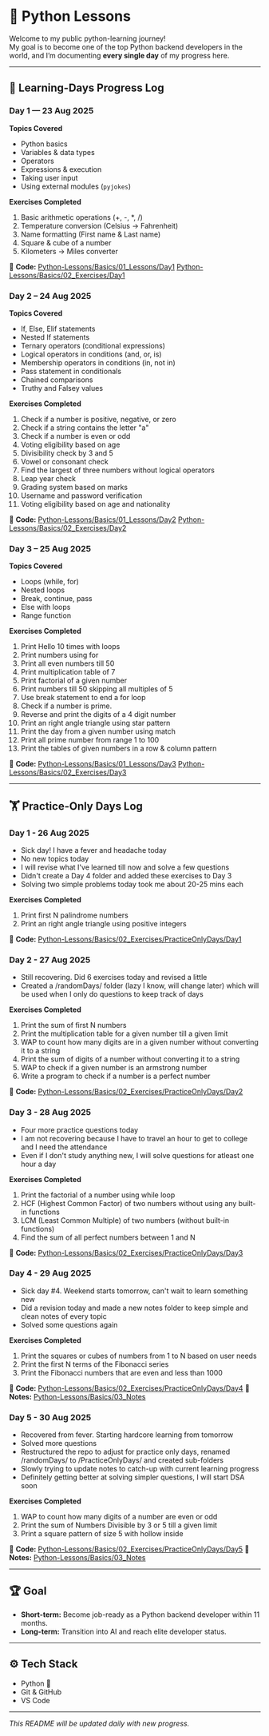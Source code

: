 # 🐍 Python Lessons

Welcome to my public python-learning journey!  
My goal is to become one of the top Python backend developers in the world, and I’m documenting **every single day** of my progress here.

---

## 📅 Learning-Days Progress Log

### **Day 1 — 23 Aug 2025**
**Topics Covered**  
- Python basics
- Variables & data types
- Operators
- Expressions & execution
- Taking user input
- Using external modules (`pyjokes`)

**Exercises Completed**
1. Basic arithmetic operations (+, -, *, /)
2. Temperature conversion (Celsius → Fahrenheit)
3. Name formatting (First name & Last name)
4. Square & cube of a number
5. Kilometers → Miles converter

📂 **Code:** [Python-Lessons/Basics/01_Lessons/Day1](Basics/01_Lessons/Day1) [Python-Lessons/Basics/02_Exercises/Day1](Basics/02_Exercises/Day1)

### **Day 2 – 24 Aug 2025**
**Topics Covered**
- If, Else, Elif statements
- Nested If statements
- Ternary operators (conditional expressions)
- Logical operators in conditions (and, or, is)
- Membership operators in conditions (in, not in)
- Pass statement in conditionals
- Chained comparisons
- Truthy and Falsey values

**Exercises Completed**
1. Check if a number is positive, negative, or zero
2. Check if a string contains the letter "a"
3. Check if a number is even or odd
4. Voting eligibility based on age
5. Divisibility check by 3 and 5
6. Vowel or consonant check
7. Find the largest of three numbers without logical operators
8. Leap year check
9. Grading system based on marks
10. Username and password verification
11. Voting eligibility based on age and nationality

📂 **Code:** [Python-Lessons/Basics/01_Lessons/Day2](Basics/01_Lessons/Day2) [Python-Lessons/Basics/02_Exercises/Day2](Basics/02_Exercises/Day2)

### **Day 3 – 25 Aug 2025**
**Topics Covered**
- Loops (while, for)
- Nested loops
- Break, continue, pass
- Else with loops
- Range function

**Exercises Completed**
1. Print Hello 10 times with loops
2. Print numbers using for
3. Print all even numbers till 50
4. Print multiplication table of 7
5. Print factorial of a given number
6. Print numbers till 50 skipping all multiples of 5
7. Use break statement to end a for loop
8. Check if a number is prime.
9. Reverse and print the digits of a 4 digit number
10. Print an right angle triangle using star pattern
11. Print the day from a given number using match
12. Print all prime number from range 1 to 100
13. Print the tables of given numbers in a row & column pattern

📂 **Code:** [Python-Lessons/Basics/01_Lessons/Day3](Basics/01_Lessons/Day3) [Python-Lessons/Basics/02_Exercises/Day3](Basics/02_Exercises/Day3)

---

## 🏋️ Practice-Only Days Log

### **Day 1 - 26 Aug 2025**
- Sick day! I have a fever and headache today
- No new topics today
- I will revise what I've learned till now and solve a few questions
- Didn't create a Day 4 folder and added these exercises to Day 3
- Solving two simple problems today took me about 20-25 mins each

**Exercises Completed**
1. Print first N palindrome numbers
2. Print an right angle triangle using positive integers

📂 **Code:** [Python-Lessons/Basics/02_Exercises/PracticeOnlyDays/Day1](Basics/02_Exercises/PracticeOnlyDays/Day1)

### **Day 2 - 27 Aug 2025**
- Still recovering. Did 6 exercises today and revised a little
- Created a /randomDays/ folder (lazy I know, will change later) which will be used when I only do questions to keep track of days

**Exercises Completed**
1. Print the sum of first N numbers
2. Print the multiplication table for a given number till a given limit
3. WAP to count how many digits are in a given number without converting it to a string
4. Print the sum of digits of a number without converting it to a string
5. WAP to check if a given number is an armstrong number
6. Write a program to check if a number is a perfect number

📂 **Code:** [Python-Lessons/Basics/02_Exercises/PracticeOnlyDays/Day2](Basics/02_Exercises/PracticeOnlyDays/Day2)

### **Day 3 - 28 Aug 2025**
- Four more practice questions today
- I am not recovering because I have to travel an hour to get to college and I need the attendance
- Even if I don't study anything new, I will solve questions for atleast one hour a day

**Exercises Completed**
1. Print the factorial of a number using while loop
2. HCF (Highest Common Factor) of two numbers without using any built-in functions
3. LCM (Least Common Multiple) of two numbers (without built-in functions)
4. Find the sum of all perfect numbers between 1 and N

📂 **Code:** [Python-Lessons/Basics/02_Exercises/PracticeOnlyDays/Day3](Basics/02_Exercises/PracticeOnlyDays/Day3)

### **Day 4 - 29 Aug 2025**
- Sick day #4. Weekend starts tomorrow, can't wait to learn something new
- Did a revision today and made a new notes folder to keep simple and clean notes of every topic
- Solved some questions again

**Exercises Completed**
1. Print the squares or cubes of numbers from 1 to N based on user needs
2. Print the first N terms of the Fibonacci series
3. Print the Fibonacci numbers that are even and less than 1000

📂 **Code:** [Python-Lessons/Basics/02_Exercises/PracticeOnlyDays/Day4](Basics/02_Exercises/PracticeOnlyDays/Day4)
📂 **Notes:** [Python-Lessons/Basics/03_Notes](Basics/03_Notes)

### **Day 5 - 30 Aug 2025**
- Recovered from fever. Starting hardcore learning from tomorrow
- Solved more questions
- Restructured the repo to adjust for practice only days, renamed /randomDays/ to /PracticeOnlyDays/ and created sub-folders
- Slowly trying to update notes to catch-up with current learning progress
- Definitely getting better at solving simpler questions, I will start DSA soon

**Exercises Completed**
1. WAP to count how many digits of a number are even or odd
2. Print the sum of Numbers Divisible by 3 or 5 till a given limit
3. Print a square pattern of size 5 with hollow inside

📂 **Code:** [Python-Lessons/Basics/02_Exercises/PracticeOnlyDays/Day5](Basics/02_Exercises/PracticeOnlyDays/Day5)
📂 **Notes:** [Python-Lessons/Basics/03_Notes](Basics/03_Notes)

---

## 🏆 Goal
- **Short-term:** Become job-ready as a Python backend developer within 11 months.  
- **Long-term:** Transition into AI and reach elite developer status.

---

## ⚙️ Tech Stack
- Python 🐍
- Git & GitHub
- VS Code

---

_This README will be updated daily with new progress._

